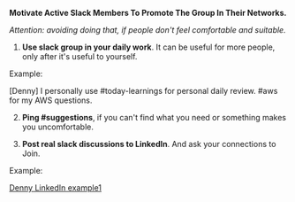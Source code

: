 **Motivate Active Slack Members To Promote The Group In Their Networks.**

_Attention: avoiding doing that, if people don't feel comfortable and suitable._

1. **Use slack group in your daily work**. It can be useful for more people, only after it's useful to yourself.

Example:

  [Denny] I personally use #today-learnings for personal daily review. #aws for my AWS questions.

2. **Ping #suggestions**, if you can't find what you need or something makes you uncomfortable.

3. **Post real slack discussions to LinkedIn**. And ask your connections to Join.

Example:

[Denny LinkedIn example1](https://www.linkedin.com/feed/update/urn:li:activity:6319755936785330176)
